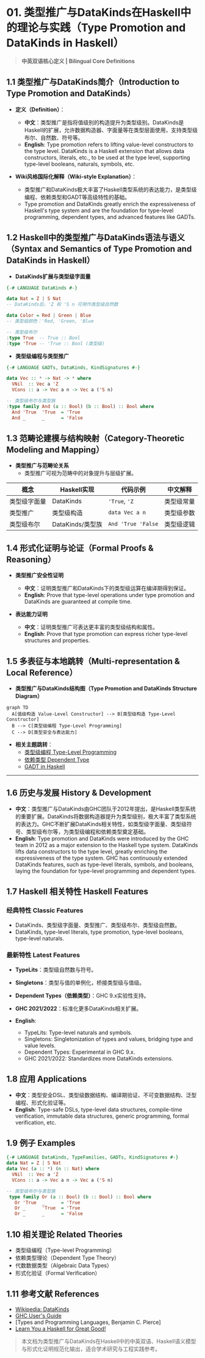 # 01. 类型推广与DataKinds在Haskell中的理论与实践（Type Promotion and DataKinds in Haskell）

> **中英双语核心定义 | Bilingual Core Definitions**

## 1.1 类型推广与DataKinds简介（Introduction to Type Promotion and DataKinds）

- **定义（Definition）**：
  - **中文**：类型推广是指将值级别的构造提升为类型级别。DataKinds是Haskell的扩展，允许数据构造器、字面量等在类型层面使用，支持类型级布尔、自然数、符号等。
  - **English**: Type promotion refers to lifting value-level constructors to the type level. DataKinds is a Haskell extension that allows data constructors, literals, etc., to be used at the type level, supporting type-level booleans, naturals, symbols, etc.

- **Wiki风格国际化解释（Wiki-style Explanation）**：
  - 类型推广和DataKinds极大丰富了Haskell类型系统的表达能力，是类型级编程、依赖类型和GADT等高级特性的基础。
  - Type promotion and DataKinds greatly enrich the expressiveness of Haskell's type system and are the foundation for type-level programming, dependent types, and advanced features like GADTs.

## 1.2 Haskell中的类型推广与DataKinds语法与语义（Syntax and Semantics of Type Promotion and DataKinds in Haskell）

- **DataKinds扩展与类型级字面量**

```haskell
{-# LANGUAGE DataKinds #-}

data Nat = Z | S Nat
-- DataKinds后，'Z 和 'S n 可用作类型级自然数

data Color = Red | Green | Blue
-- 类型级颜色：'Red, 'Green, 'Blue

-- 类型级布尔
:type True  -- True :: Bool
:type 'True -- 'True :: Bool (类型级)
```

- **类型级编程与类型推广**

```haskell
{-# LANGUAGE GADTs, DataKinds, KindSignatures #-}

data Vec :: * -> Nat -> * where
  VNil  :: Vec a 'Z
  VCons :: a -> Vec a n -> Vec a ('S n)

-- 类型级布尔与类型族
:type family And (a :: Bool) (b :: Bool) :: Bool where
  And 'True  'True  = 'True
  And _      _      = 'False
```

## 1.3 范畴论建模与结构映射（Category-Theoretic Modeling and Mapping）

- **类型推广与范畴论关系**
  - 类型推广可视为范畴中的对象提升与层级扩展。

| 概念 | Haskell实现 | 代码示例 | 中文解释 |
|------|-------------|----------|----------|
| 类型级字面量 | DataKinds | `'True`, `'Z` | 类型级常量 |
| 类型推广 | 类型级构造 | `data Vec a n` | 类型级参数 |
| 类型级布尔 | DataKinds/类型族 | `And 'True 'False` | 类型级逻辑 |

## 1.4 形式化证明与论证（Formal Proofs & Reasoning）

- **类型推广安全性证明**
  - **中文**：证明类型推广和DataKinds下的类型级运算在编译期得到保证。
  - **English**: Prove that type-level operations under type promotion and DataKinds are guaranteed at compile time.

- **表达能力证明**
  - **中文**：证明类型推广可表达更丰富的类型级结构和属性。
  - **English**: Prove that type promotion can express richer type-level structures and properties.

## 1.5 多表征与本地跳转（Multi-representation & Local Reference）

- **类型推广与DataKinds结构图（Type Promotion and DataKinds Structure Diagram）**

```mermaid
graph TD
  A[值级构造 Value-Level Constructor] --> B[类型级构造 Type-Level Constructor]
  B --> C[类型级编程 Type-Level Programming]
  C --> D[类型安全与表达能力]
```

- **相关主题跳转**：
  - [类型级编程 Type-Level Programming](./01-Programming-in-Haskell.md)
  - [依赖类型 Dependent Type](./01-Dependent-Type.md)
  - [GADT in Haskell](./01-GADT.md)

---

## 1.6 历史与发展 History & Development

- **中文**：类型推广与DataKinds由GHC团队于2012年提出，是Haskell类型系统的重要扩展。DataKinds将数据构造器提升为类型级别，极大丰富了类型系统的表达力。GHC不断扩展DataKinds相关特性，如类型级字面量、类型级符号、类型级布尔等，为类型级编程和依赖类型奠定基础。
- **English**: Type promotion and DataKinds were introduced by the GHC team in 2012 as a major extension to the Haskell type system. DataKinds lifts data constructors to the type level, greatly enriching the expressiveness of the type system. GHC has continuously extended DataKinds features, such as type-level literals, symbols, and booleans, laying the foundation for type-level programming and dependent types.

## 1.7 Haskell 相关特性 Haskell Features

### 经典特性 Classic Features

- DataKinds、类型级字面量、类型推广、类型级布尔、类型级自然数。
- DataKinds, type-level literals, type promotion, type-level booleans, type-level naturals.

### 最新特性 Latest Features

- **TypeLits**：类型级自然数与符号。
- **Singletons**：类型与值的单例化，桥接类型级与值级。
- **Dependent Types（依赖类型）**：GHC 9.x实验性支持。
- **GHC 2021/2022**：标准化更多DataKinds相关扩展。

- **English**:
  - TypeLits: Type-level naturals and symbols.
  - Singletons: Singletonization of types and values, bridging type and value levels.
  - Dependent Types: Experimental in GHC 9.x.
  - GHC 2021/2022: Standardizes more DataKinds extensions.

## 1.8 应用 Applications

- **中文**：类型安全DSL、类型级数据结构、编译期验证、不可变数据结构、泛型编程、形式化验证等。
- **English**: Type-safe DSLs, type-level data structures, compile-time verification, immutable data structures, generic programming, formal verification, etc.

## 1.9 例子 Examples

```haskell
{-# LANGUAGE DataKinds, TypeFamilies, GADTs, KindSignatures #-}
data Nat = Z | S Nat
data Vec (a :: *) (n :: Nat) where
  VNil  :: Vec a 'Z
  VCons :: a -> Vec a n -> Vec a ('S n)

-- 类型级布尔与类型族
 type family Or (a :: Bool) (b :: Bool) :: Bool where
   Or 'True  _      = 'True
   Or _      'True  = 'True
   Or _      _      = 'False
```

## 1.10 相关理论 Related Theories

- 类型级编程（Type-level Programming）
- 依赖类型理论（Dependent Type Theory）
- 代数数据类型（Algebraic Data Types）
- 形式化验证（Formal Verification）

## 1.11 参考文献 References

- [Wikipedia: DataKinds](https://en.wikipedia.org/wiki/Type-level_programming#DataKinds)
- [GHC User's Guide](https://downloads.haskell.org/ghc/latest/docs/html/users_guide/)
- [Types and Programming Languages, Benjamin C. Pierce]
- [Learn You a Haskell for Great Good!](http://learnyouahaskell.com/)

> 本文档为类型推广与DataKinds在Haskell中的中英双语、Haskell语义模型与形式化证明规范化输出，适合学术研究与工程实践参考。
